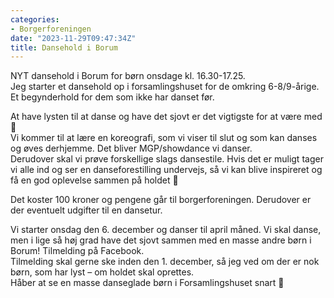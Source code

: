```yaml
---
categories:
- Borgerforeningen
date: "2023-11-29T09:47:34Z"
title: Dansehold i Borum
---
```


NYT dansehold i Borum for børn onsdage kl. 16.30-17.25.  
Jeg starter et dansehold op i forsamlingshuset for de omkring 6-8/9-årige. Et begynderhold for dem som ikke har danset før.

At have lysten til at danse og have det sjovt er det vigtigste for at være med 🙂  
Vi kommer til at lære en koreografi, som vi viser til slut og som kan danses og øves derhjemme. Det bliver MGP/showdance vi danser.  
Derudover skal vi prøve forskellige slags dansestile. Hvis det er muligt tager vi alle ind og ser en danseforestilling undervejs, så vi kan blive inspireret og få en god oplevelse sammen på holdet 🙂

Det koster 100 kroner og pengene går til borgerforeningen. Derudover er der eventuelt udgifter til en dansetur.

Vi starter onsdag den 6. december og danser til april måned. Vi skal danse, men i lige så høj grad have det sjovt sammen med en masse andre børn i Borum! Tilmelding på Facebook.  
Tilmelding skal gerne ske inden den 1. december, så jeg ved om der er nok børn, som har lyst – om holdet skal oprettes.  
Håber at se en masse danseglade børn i Forsamlingshuset snart 🙂